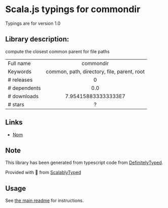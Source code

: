 
# Scala.js typings for commondir

Typings are for version 1.0

## Library description:
compute the closest common parent for file paths

|                    |                 |
| ------------------ | :-------------: |
| Full name          | commondir |
| Keywords           | common, path, directory, file, parent, root |
| # releases         | 0 |
| # dependents       | 0.0 |
| # downloads        | 7.954158833333333E7 |
| # stars            | ? |

## Links
- [Npm](https://www.npmjs.com/package/commondir)
    


## Note
This library has been generated from typescript code from [DefinitelyTyped](https://definitelytyped.org).

Provided with :purple_heart: from [ScalablyTyped](https://github.com/oyvindberg/ScalablyTyped)

## Usage
See [the main readme](../../readme.md) for instructions.


